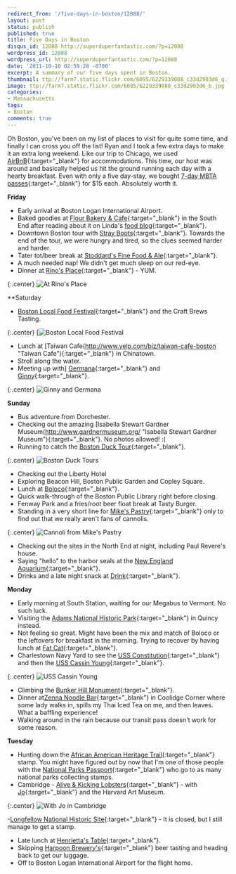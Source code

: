 ```yaml
---
redirect_from: '/five-days-in-boston/12088/'
layout: post
status: publish
published: true
title: Five Days in Boston
disqus_id: 12088 http://superduperfantastic.com/?p=12088
wordpress_id: 12088
wordpress_url: http://superduperfantastic.com/?p=12088
date: '2011-10-10 02:59:28 -0700'
excerpt: A summary of our five days spent in Boston.
thumbnail: ttp://farm7.static.flickr.com/6095/6229339088_c33d2903d6_q.jpg
image: ttp://farm7.static.flickr.com/6095/6229339088_c33d2903d6_b.jpg
categories:
- Massachusetts
tags:
- Boston
comments: true
---
```

Oh Boston, you've been on my list of places to visit for quite some time, and finally I can cross you off the list! Ryan and I took a few extra days to make it an extra long weekend. Like our trip to Chicago, we used [AirBnB](http://www.airbnb.com/tell-a-friend?airef=97zb7a3fzz5 "AirBnB"){:target="_blank"} for accommodations. This time, our host was around and basically helped us hit the ground running each day with a hearty breakfast. Even with only a five day-stay, we bought [7-day MBTA passes](http://mbta.com/fares_and_passes/passes/){:target="_blank"} for $15 each. Absolutely worth it.

**Friday**
- Early arrival at Boston Logan International Airport.  
- Baked goodies at [Flour Bakery & Cafe](http://flourbakery.com/ "Flour Bakery and Cafe"){:target="_blank"} in the South End after reading about it on Linda's [food blog](http://girleatsworld.curious-notions.net/){:target="_blank"}.  
- Downtown Boston tour with [Stray Boots](http://www.strayboots.com/ "Stray Boots"){:target="_blank"}. Towards the end of the tour, we were hungry and tired, so the clues seemed harder and harder.  
- Tater tot/beer break at [Stoddard's Fine Food & Ale](http://stoddardsfoodandale.com/ "Stoddard's Fine Food & Ale"){:target="_blank"}.  
- A much needed nap! We didn't get much sleep on our red-eye.  
- Dinner at [Rino's Place](http://www.rinosplace.com/){:target="_blank"} - YUM.

{:.center}
![At Rino's Place](http://farm7.static.flickr.com/6213/6228908546_64f217ccaf_b.jpg)
  
**Saturday  
- [Boston Local Food Festival](http://bostonlocalfoodfestival.com/ "Boston Local Food Fest"){:target="_blank"} and the Craft Brews Tasting.

{:.center}
[![Boston Local Food Festival](http://farm7.static.flickr.com/6169/6228725287_1e74fafa61_b.jpg)

- Lunch at [Taiwan Cafe(http://www.yelp.com/biz/taiwan-cafe-boston "Taiwan Cafe"){:target="_blank"} in Chinatown.  
- Stroll along the water.  
- Meeting up with] [Germana](http://btchonheels.com/ "Btch on Heels"){:target="_blank"} and [Ginny](http://www.ginntastic.com/ "Ginntastic"){:target="_blank"}.

{:.center}
![Ginny and Germana](http://farm7.static.flickr.com/6179/6229249434_6c428dabb3_b.jpg)

**Sunday**  
- Bus adventure from Dorchester.  
- Checking out the amazing [Isabella Stewart Gardner Museum(http://www.gardnermuseum.org/ "Isabella Stewart Gardner Museum"){:target="_blank"}. No photos allowed! :(  
- Running to catch the [Boston Duck Tour](http://www.bostonducktours.com/ "Boston Duck Tours"){:target="_blank"}.

{:.center}
![Boston Duck Tours](http://farm7.static.flickr.com/6095/6229339088_c33d2903d6_b.jpg)

- Checking out the Liberty Hotel  
- Exploring Beacon Hill, Boston Public Garden and Copley Square.  
- Lunch at [Boloco](http://boloco.com/ "Boloco"){:target="_blank"}.  
- Quick walk-through of the Boston Public Library right before closing.  
- Fenway Park and a fries/root beer float break at Tasty Burger.  
- Standing in a very short line for [Mike's Pastry](http://www.mikespastry.com/ "Mike's Pastry"){:target="_blank"} only to find out that we really aren't fans of cannolis.

{:.center}
![Cannoli from Mike's Pastry](http://farm7.static.flickr.com/6043/6228830081_032fc1b5a1_b.jpg)

- Checking out the sites in the North End at night, including Paul Revere's house.  
- Saying "hello" to the harbor seals at the [New England Aquarium](http://www.neaq.org/index.php "New England Aquarium"){:target="_blank"}.  
- Drinks and a late night snack at [Drink](http://www.drinkfortpoint.com/ "Drink"){:target="_blank"}.

**Monday**  
- Early morning at South Station, waiting for our Megabus to Vermont. No such luck.  
- Visiting the [Adams National Historic Park](http://www.nps.gov/adam/index.htm "Adams National Historic Park"){:target="_blank"} in Quincy instead.  
- Not feeling so great. Might have been the mix and match of Boloco or the leftovers for breakfast in the morning. Trying to recover by having lunch at [Fat Cat](http://fatcatrestaurant.com/ "Fat Cat Restaurant"){:target="_blank"}.  
- Charlestown Navy Yard to see the [USS Constitution](http://www.history.navy.mil/ussconstitution/ "USS Constitution"){:target="_blank"} and then the [USS Cassin Young](http://www.nps.gov/bost/historyculture/usscassinyoung.htm "USS Cassin Young"){:target="_blank"}.

{:.center}
![USS Cassin Young](http://farm7.static.flickr.com/6214/6212201027_58f619532a_b.jpg)
  
- Climbing the [Bunker Hill Monument](http://www.nps.gov/bost/historyculture/bhm.htm "Bunker Hill Monument"){:target="_blank"}.  
- Dinner at[Zenna Noodle Bar](http://www.zennanoodle.com/ "Zenna Noodle Bar"){:target="_blank"} in Coolidge Corner where some lady walks in, spills my Thai Iced Tea on me, and then leaves. What a baffling experience!  
- Walking around in the rain because our transit pass doesn't work for some reason.

**Tuesday**
- Hunting down the [African American Heritage Trail](http://www.nps.gov/boaf/index.htm "Boston African American Heritage Site"){:target="_blank"} stamp. You might have figured out by now that I'm one of those people with the [National Parks Passport](http://www.eparks.com/store/product/22515/*Passport-To-Your-National-Parks*/ "National Parks Passport"){:target="_blank"} who go to as many national parks collecting stamps.  
- Cambridge - [Alive & Kicking Lobsters](http://www.yelp.com/biz/alive-and-kicking-lobsters-cambridge "Alive and Kicking Lobsters"){:target="_blank"} - with [Jo](http://www.reelpersona.com/ "Reel Persona"){:target="_blank"} and the Harvard Art Museum.

{:.center}
![With Jo in Cambridge](http://farm7.static.flickr.com/6232/6228909889_2dddd228b2_b.jpg)
 
-[Longfellow National Historic Site](http://www.nps.gov/long/index.htm "Longfellow House"){:target="_blank"} - It is closed, but I still manage to get a stamp.  
- Late lunch at [Henrietta's Table](http://www.henriettastable.com/ "Henrietta's Table"){:target="_blank"}.  
- Skipping [Harpoon Brewery's](http://www.harpoonbrewery.com/ "Harpoon Brewery"){:target="_blank"} beer tasting and heading back to get our luggage.  
- Off to Boston Logan International Airport for the flight home.